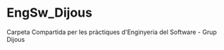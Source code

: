 EngSw_Dijous
============

Carpeta Compartida per les pràctiques d'Enginyeria del Software - Grup Dijous